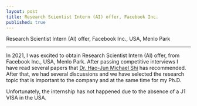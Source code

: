 ```yaml
---
layout: post
title: Research Scientist Intern (AI) offer, Facebook Inc.
published: true
---
```


Research Scientist Intern (AI) offer, Facebook Inc., USA, Menlo Park

---

In 2021, I was excited to obtain Research Scientist Intern (AI) offer, from Facebook Inc., USA, Menlo Park. After passing competitive interviews I have read several papers that [Dr. Hao-Jun Michael Shi](https://scholar.google.com/citations?user=U1efqpIAAAAJ) has recommended. After that, we had several discussions and we have selected the research topic that is important to the company and at the same time for my Ph.D. 

Unfortunately, the internship has not happened due to the absence of a J1 VISA in the USA.
